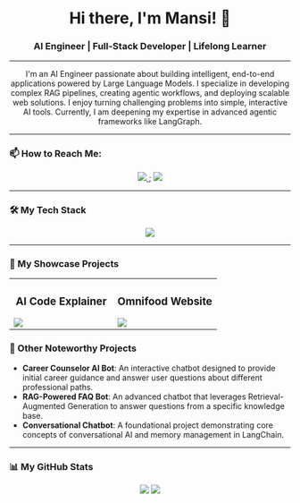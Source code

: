 <div align="center">
  <h1>Hi there, I'm Mansi! 👋</h1>
  <h3>AI Engineer | Full-Stack Developer | Lifelong Learner</h3>
</div>

---

<p align="center">
I'm an AI Engineer passionate about building intelligent, end-to-end applications powered by Large Language Models. I specialize in developing complex RAG pipelines, creating agentic workflows, and deploying scalable web solutions. I enjoy turning challenging problems into simple, interactive AI tools. Currently, I am deepening my expertise in advanced agentic frameworks like LangGraph.
</p>

---

### 📫 How to Reach Me:
<p align="center">
  <a href="mailto:mansisingh.am000@gmail.com">
    <img src="https://img.shields.io/badge/Gmail-D14836?style=for-the-badge&logo=gmail&logoColor=white" />
  </a>;
  <a href="https://www.linkedin.com/in/mansi-ai/">
    <img src="https://img.shields.io/badge/LinkedIn-0077B5?style=for-the-badge&logo=linkedin&logoColor=white" />
  </a>
</p>

---

### 🛠️ My Tech Stack
<p align="center">
  <img src="https://skillicons.dev/icons?i=python,flask,fastapi,langchain,docker,gcp,git,html,css,js&theme=dark" />
</p>

---

### 🚀 My Showcase Projects

<div align="center">
  <table>
    <tr>
      <td width="50%" valign="top">
        <h3 align="center">AI Code Explainer</h3>
        <a href="https://github.com/mansijaysingh/ai-code-explainer-tool" target="_blank">
          <img src="https://github-readme-stats.vercel.app/api/pin/?username=mansijaysingh&repo=ai-code-explainer-tool&theme=dark&border_color=2e3440&title_color=88c0d0&text_color=d8dee9&icon_color=88c0d0" />
        </a>
      </td>
      <td width="50%" valign="top">
        <h3 align="center">Omnifood Website</h3>
        <a href="[LINK_TO_YOUR_OMNIFOOD_REPO]" target="_blank">
          <img src="https://github-readme-stats.vercel.app/api/pin/?username=mansijaysingh&repo=your-omnifood-repo-name&theme=dark&border_color=2e3440&title_color=88c0d0&text_color=d8dee9&icon_color=88c0d0" />
        </a>
      </td>
    </tr>
  </table>
</div>

### 🤖 Other Noteworthy Projects

-   **Career Counselor AI Bot**: An interactive chatbot designed to provide initial career guidance and answer user questions about different professional paths.
-   **RAG-Powered FAQ Bot**: An advanced chatbot that leverages Retrieval-Augmented Generation to answer questions from a specific knowledge base. 
-   **Conversational Chatbot**: A foundational project demonstrating core concepts of conversational AI and memory management in LangChain.

---

### 📊 My GitHub Stats
<p align="center">
  <img src="https://github-readme-stats.vercel.app/api?username=mansijaysingh&show_icons=true&theme=dark&border_color=2e3440&title_color=88c0d0&text_color=d8dee9&icon_color=88c0d0" />
  <img src="https://github-readme-stats.vercel.app/api/top-langs/?username=mansijaysingh&layout=compact&theme=dark&border_color=2e3440&title_color=88c0d0&text_color=d8dee9" />
</p>
